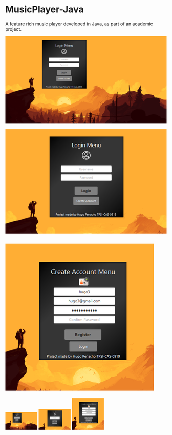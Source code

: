 # MusicPlayer-Java
A feature rich music player developed in Java, as part of an academic project.


![GitHub Logo](/readmeFiles/login.apng)

![GitHub Logo](/readmeFiles/accountCreation.apng)

![GitHub Logo](/readmeFiles/passwordcheckAccCreation.apng)
-----------------------------------------------
<p float="left">
  <img src="/readmeFiles/login.apng" width="100" />
  <img src="/readmeFiles/accountCreation.apng" width="100" /> 
  <img src="/readmeFiles/passwordcheckAccCreation.apng" width="100" />
</p>

